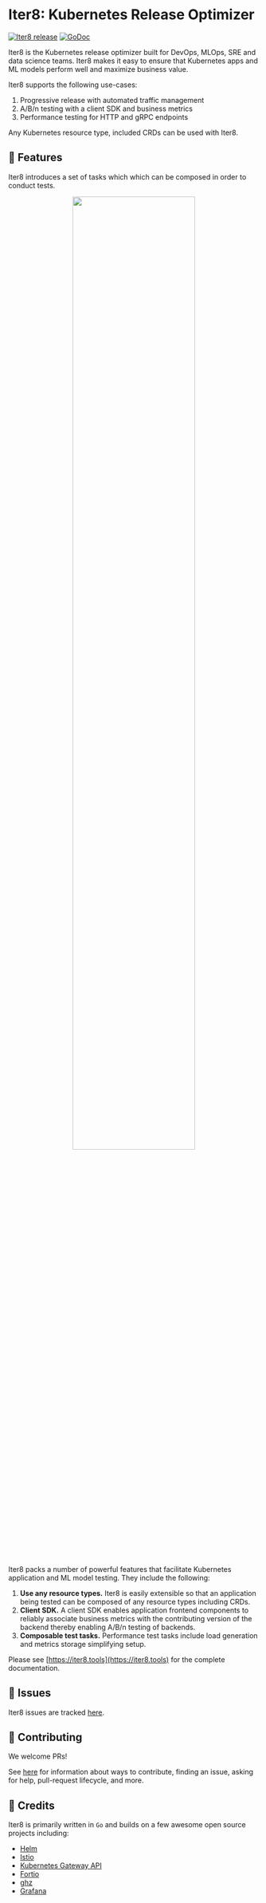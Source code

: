 # Iter8: Kubernetes Release Optimizer

[![Iter8 release](https://img.shields.io/github/v/release/iter8-tools/iter8?sort=semver)](https://github.com/iter8-tools/iter8/releases)
[![GoDoc](https://img.shields.io/static/v1?label=godoc&message=reference&color=blue)](https://pkg.go.dev/github.com/iter8-tools/iter8)

Iter8 is the Kubernetes release optimizer built for DevOps, MLOps, SRE and data science teams. Iter8 makes it easy to ensure that Kubernetes apps and ML models perform well and maximize business value. 

Iter8 supports the following use-cases:

1.  Progressive release with automated traffic management
2.  A/B/n testing with a client SDK and business metrics
3.  Performance testing for HTTP and gRPC endpoints

Any Kubernetes resource type, included CRDs can be used with Iter8.

## :rocket: Features

Iter8 introduces a set of tasks which which can be composed in order to conduct tests.

<p align='center'>
<img alt-text="Iter8 performance test" src="https://iter8-tools.github.io/docs/0.18/images/iter8-intro-dark.png" width="70%" />
</p>

Iter8 packs a number of powerful features that facilitate Kubernetes application and ML model testing. They include the following:

1.  **Use any resource types.** Iter8 is easily extensible so that an application being tested can be composed of any resource types including CRDs.
2. **Client SDK.** A client SDK enables application frontend components to reliably associate business metrics with the contributing version of the backend thereby enabling A/B/n testing of backends.
3. **Composable test tasks.** Performance test tasks include load generation and metrics storage simplifying setup.

Please see [https://iter8.tools](https://iter8.tools) for the complete documentation.

## :maple_leaf: Issues
Iter8 issues are tracked [here](https://github.com/iter8-tools/iter8/issues).

## :tada: Contributing
We welcome PRs!

See [here](CONTRIBUTING.md) for information about ways to contribute, finding an issue, asking for help, pull-request lifecycle, and more.

## :hibiscus: Credits
Iter8 is primarily written in `Go` and builds on a few awesome open source projects including:

- [Helm](https://helm.sh)
- [Istio](https://istio.io)
- [Kubernetes Gateway API](https://gateway-api.sigs.k8s.io/)
- [Fortio](https://github.com/fortio/fortio)
- [ghz](https://ghz.sh)
- [Grafana](https://grafana.com/)
